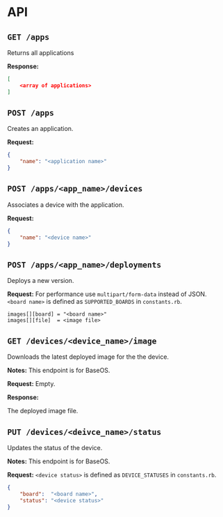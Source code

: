 API
===

`GET /apps`
-----------
Returns all applications

**Response:**
``` json
[
    <array of applications>
]
```

`POST /apps`
------------
Creates an application.

**Request:**
``` json
{
    "name": "<application name>"
}
```


`POST /apps/<app_name>/devices`
-------------------------------
Associates a device with the application.

**Request:**
``` json
{
    "name": "<device name>"
}
```


`POST /apps/<app_name>/deployments`
-----------------------------------
Deploys a new version.

**Request:**
For performance use `multipart/form-data` instead of JSON.
`<board name>` is defined as `SUPPORTED_BOARDS` in `constants.rb`.

```
images[][board] = "<board name>"
images[][file]  = <image file>
```

`GET /devices/<device_name>/image`
----------------------------------
Downloads the latest deployed image for the the device.

**Notes:**
This endpoint is for BaseOS.

**Request:**
Empty.

**Response:**

The deployed image file.


`PUT /devices/<deivce_name>/status`
-----------------------------------
Updates the status of the device.

**Notes:**
This endpoint is for BaseOS.

**Request:**
`<device status>` is defined as `DEVICE_STATUSES` in `constants.rb`.

``` json
{
    "board":  "<board name>",
    "status": "<device status>"
}
```
